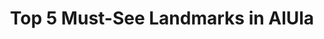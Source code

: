 ---
layout: listicle
title: Top 5 Must-See Landmarks in AlUla
image: >-
  https://images.unsplash.com/photo-1682686578456-69ae00b0ecbd?q=80&w=2487&auto=format&fit=crop&ixlib=rb-4.0.3&ixid=M3wxMjA3fDB8MHxwaG90by1wYWdlfHx8fGVufDB8fHx8fA%3D%3D
alt:
screen-height: 60%
image-placement: left
image-horizontal-focal-point: center
image-vertical-focal-point: center
text-placement: center
heading: Top 5 Must-See Landmarks in AlUla
info-loop:
  - text: 
  - text: 
  - text:
button-1-link:
button-1-text: 
button-2-link: 
button-2-text: 

# LIST 1
list-1-image: https://images.unsplash.com/photo-1681419670203-6b081b3c9fe1?w=900&auto=format&fit=crop&q=60&ixlib=rb-4.0.3&ixid=M3wxMjA3fDB8MHxzZWFyY2h8MTJ8fGhlZ3JhfGVufDB8fDB8fHww
list-1-alt: The largest tomb, Tomb of Lihyan son of Kuza, at the UNESCO World Heritage Site of Hegra
list-1-subtitle: Tomb of Lihyan son of Kuza
list-1-image-placement: right
list-1-image-horizontal-focal-point: center
list-1-image-vertical-focal-point: center
list-1-text-alignment: center
list-1-section-heading: 
list-1-text-placement: center
list-1-text-block-heading: Hegra
list-1-description-1: his ancient Nabatean burial site is much more expansive than the one iconic tomb you see on Instagram. Group tours are available, but we suggest opting for the Vintage Land Rover Tour to take your time at each site. 
list-1-description-2: 
list-1-description-3: 
list-1-button-1-link: 
list-1-button-1-text: 
list-1-button-2-link: 
list-1-button-2-text: 

# LIST 2
list-2-image: https://images.unsplash.com/photo-1681419670203-6b081b3c9fe1?w=900&auto=format&fit=crop&q=60&ixlib=rb-4.0.3&ixid=M3wxMjA3fDB8MHxzZWFyY2h8MTJ8fGhlZ3JhfGVufDB8fDB8fHww
list-2-alt: Overlooking the AlUla valley, filled with date palms, citrus trees and the town of AlUla
list-2-subtitle: Overlooking the AlUla valley
list-2-image-placement: left
list-2-image-horizontal-focal-point: center
list-2-image-vertical-focal-point: center
list-2-text-alignment: center
list-2-section-heading: 
list-2-text-placement: center
list-2-text-block-heading: Harrat Viewpoint
list-2-description-1: A harrowing drive up Harrat mountain’s hairpin turns is worth it for the breathtaking sunset. One side of the viewpoint could easily be mistaken for the Grand Canyon, while the other overlooks the valley below. Make sure to bring a jacket, because it can get quite windy.
list-2-description-2: 
list-2-description-3: 
list-2-button-1-link: 
list-2-button-1-text: 
list-2-button-2-link: 
list-2-button-2-text: 

# LIST 3
list-3-image: https://plus.unsplash.com/premium_photo-1697729610773-f45142625047?w=900&auto=format&fit=crop&q=60&ixlib=rb-4.0.3&ixid=M3wxMjA3fDB8MHxzZWFyY2h8NDF8fHNhdWRpfGVufDB8fDB8fHww
list-3-alt: Formed by rain, wind and sand AlUla's Elephant Rock is an iconic landmark
list-3-subtitle: Formed by rain, wind and sand
list-3-image-placement: right
list-3-image-horizontal-focal-point: center
list-3-image-vertical-focal-point: center
list-3-text-alignment: center
list-3-section-heading: 
list-3-text-placement: center
list-3-text-block-heading: Elephant Rock
list-3-description-1: No longer a lone stone beast, AlUla’s Elephant Rock has stylish sunken seating (with space for bonfires in the winter), a cafe serving tea, coffee and juices, and a SALT food truck with their famously juicy burgers, fries and shakes.
list-3-description-2: 
list-3-description-3: 
list-3-button-1-link: 
list-3-button-1-text: 
list-3-button-2-link: 
list-3-button-2-text: 

# LIST 4
list-4-image: https://images.unsplash.com/photo-1679056251631-51a477f425ca?w=900&auto=format&fit=crop&q=60&ixlib=rb-4.0.3&ixid=M3wxMjA3fDB8MHxzZWFyY2h8NTB8fGFsdWxhfGVufDB8fDB8fHww
list-4-alt: The ancient sundial known as the Tantora used to measure the planting and harvest seasons in AlUla
list-4-subtitle: The ancient sundial known as the Tantora
list-4-image-placement: left
list-4-image-horizontal-focal-point: center
list-4-image-vertical-focal-point: center
list-4-text-alignment: center
list-4-section-heading: 
list-4-text-placement: center
list-4-text-block-heading: The Tantora in Old Town
list-4-description-1: The namesake of Winter at Tantora, Dar Tantora and the Tantora Celebration is a towering mudbrick sundial. Used to measure the planting and harvest seasons, this is one of the most important structures in AlUla’s history. 
list-4-description-2: 
list-4-description-3: 
list-4-button-1-link: 
list-4-button-1-text: 
list-4-button-2-link: 
list-4-button-2-text: 

# LIST 5
list-5-image: https://images.unsplash.com/photo-1629667051607-e412f1c493c0?q=80&w=2487&auto=format&fit=crop&ixlib=rb-4.0.3&ixid=M3wxMjA3fDB8MHxwaG90by1wYWdlfHx8fGVufDB8fHx8fA%3D%3D
list-5-alt: Dark skies filled with stars and the otherworldly rock formations of Gharameel creating a unique backdrop
list-5-subtitle: Towering, otherworldly landscapes
list-5-image-placement: right
list-5-image-horizontal-focal-point: center
list-5-image-vertical-focal-point: center
list-5-text-alignment: center
list-5-section-heading: 
list-5-text-placement: center
list-5-text-block-heading: Rock formations at Gharameel
list-5-description-1: Another long drive out of town for inky-black skies, the rock formations at Gharameel are straight from Mars. Towering pillars at odd angles make for one of the most unique astro-photography sites in the world.
list-5-description-2: 
list-5-description-3: 
list-5-button-1-link: 
list-5-button-1-text: 
list-5-button-2-link: 
list-5-button-2-text: 
---
